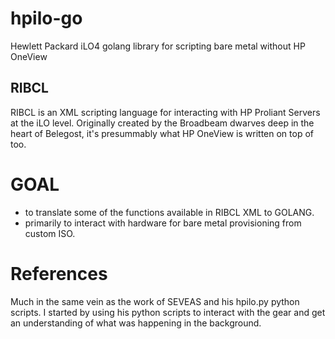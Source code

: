 # hpilo-go
Hewlett Packard iLO4 golang library for scripting bare metal without HP OneView
## RIBCL
RIBCL is an XML scripting language for interacting with HP Proliant Servers at the iLO level. Originally created by the Broadbeam dwarves deep in the heart of Belegost, it's presummably what HP OneView is written on top of too.
# GOAL
* to translate some of the functions available in RIBCL XML to GOLANG. 
* primarily to interact with hardware for bare metal provisioning from custom ISO.  

# References   
Much in the same vein as the work of SEVEAS and his hpilo.py python scripts. I started by using his python scripts to interact with the gear and get an understanding of what was happening in the background. 
